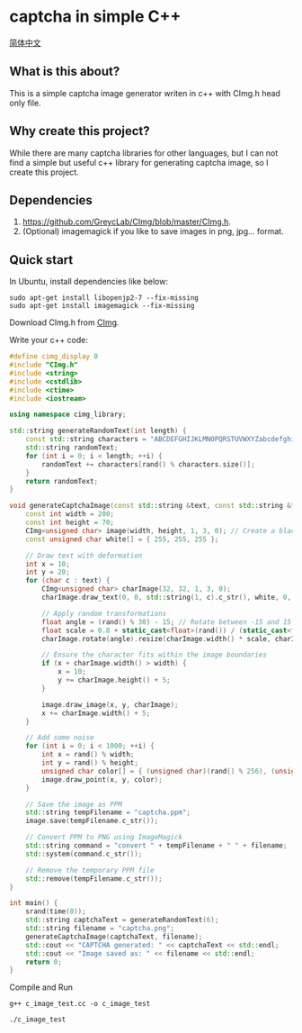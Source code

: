 # captcha in simple C++

[简体中文](README_zh.md)

## What is this about?
This is a simple captcha image generator writen in c++ with CImg.h head only file.

## Why create this project?

While there are many captcha libraries for other languages, but I can not find a simple
but useful c++ library for generating captcha image, so I create this project.

## Dependencies

1. https://github.com/GreycLab/CImg/blob/master/CImg.h.
2. (Optional) imagemagick if you like to save images in png, jpg... format.

## Quick start

In Ubuntu, install dependencies like below:

```shell
sudo apt-get install libopenjp2-7 --fix-missing
sudo apt-get install imagemagick --fix-missing
```

Download CImg.h from [CImg](https://github.com/GreycLab/CImg/blob/master/CImg.h).

Write your c++ code:

```c++
#define cimg_display 0
#include "CImg.h"
#include <string>
#include <cstdlib>
#include <ctime>
#include <iostream>

using namespace cimg_library;

std::string generateRandomText(int length) {
    const std::string characters = "ABCDEFGHIJKLMNOPQRSTUVWXYZabcdefghijklmnopqrstuvwxyz0123456789";
    std::string randomText;
    for (int i = 0; i < length; ++i) {
        randomText += characters[rand() % characters.size()];
    }
    return randomText;
}

void generateCaptchaImage(const std::string &text, const std::string &filename) {
    const int width = 200;
    const int height = 70;
    CImg<unsigned char> image(width, height, 1, 3, 0); // Create a black image
    const unsigned char white[] = { 255, 255, 255 };

    // Draw text with deformation
    int x = 10;
    int y = 20;
    for (char c : text) {
        CImg<unsigned char> charImage(32, 32, 1, 3, 0);
        charImage.draw_text(0, 0, std::string(1, c).c_str(), white, 0, 1, 32);

        // Apply random transformations
        float angle = (rand() % 30) - 15; // Rotate between -15 and 15 degrees
        float scale = 0.8 + static_cast<float>(rand()) / (static_cast<float>(RAND_MAX / (1.2 - 0.8))); // Scale between 0.8 and 1.2
        charImage.rotate(angle).resize(charImage.width() * scale, charImage.height() * scale);

        // Ensure the character fits within the image boundaries
        if (x + charImage.width() > width) {
            x = 10;
            y += charImage.height() + 5;
        }

        image.draw_image(x, y, charImage);
        x += charImage.width() + 5;
    }

    // Add some noise
    for (int i = 0; i < 1000; ++i) {
        int x = rand() % width;
        int y = rand() % height;
        unsigned char color[] = { (unsigned char)(rand() % 256), (unsigned char)(rand() % 256), (unsigned char)(rand() % 256) };
        image.draw_point(x, y, color);
    }

    // Save the image as PPM
    std::string tempFilename = "captcha.ppm";
    image.save(tempFilename.c_str());

    // Convert PPM to PNG using ImageMagick
    std::string command = "convert " + tempFilename + " " + filename;
    std::system(command.c_str());

    // Remove the temporary PPM file
    std::remove(tempFilename.c_str());
}

int main() {
    srand(time(0));
    std::string captchaText = generateRandomText(6);
    std::string filename = "captcha.png";
    generateCaptchaImage(captchaText, filename);
    std::cout << "CAPTCHA generated: " << captchaText << std::endl;
    std::cout << "Image saved as: " << filename << std::endl;
    return 0;
}

```

Compile and Run

```shell
g++ c_image_test.cc -o c_image_test 

./c_image_test
```

